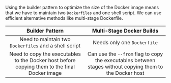 Using the builder pattern to optimize the size of the Docker image
means that we have to maintain two `Dockerfiles` and one shell script.
We can use efficient alternative methods like multi-stage Dockerfile.

| Builder Pattern      | Multi-Stage Docker Builds |
|    :---:   |   :----:    |
| Need to maintain two `Dockerfiles` and a shell script | Needs only one `Dockerfile`|
| Need to copy the executables to the Docker host before <br /> copying them to the final Docker image | Can use the `--from` flag to copy the executables between <br /> stages without copying them to the Docker host|
